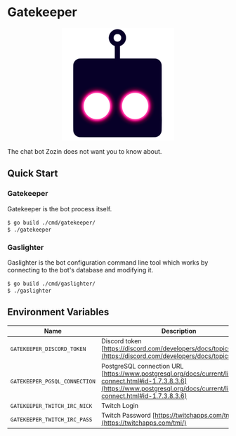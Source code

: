 # Gatekeeper

<p align="center">
  <img src="./logo/gatekeeper-256.png" alt="logo" />
</p>

The chat bot Zozin does not want you to know about.

## Quick Start

### Gatekeeper

Gatekeeper is the bot process itself.

```console
$ go build ./cmd/gatekeeper/
$ ./gatekeeper
```

### Gaslighter

Gaslighter is the bot configuration command line tool which works by connecting to the bot's database and modifying it.

```console
$ go build ./cmd/gaslighter/
$ ./gaslighter
```

## Environment Variables

| Name | Description|
|---|---|
| `GATEKEEPER_DISCORD_TOKEN` | Discord token [https://discord.com/developers/docs/topics/oauth2](https://discord.com/developers/docs/topics/oauth2)|
| `GATEKEEPER_PGSQL_CONNECTION` | PostgreSQL connection URL [https://www.postgresql.org/docs/current/libpq-connect.html#id-1.7.3.8.3.6](https://www.postgresql.org/docs/current/libpq-connect.html#id-1.7.3.8.3.6) |
| `GATEKEEPER_TWITCH_IRC_NICK` | Twitch Login |
| `GATEKEEPER_TWITCH_IRC_PASS` | Twitch Password [https://twitchapps.com/tmi/](https://twitchapps.com/tmi/) |
